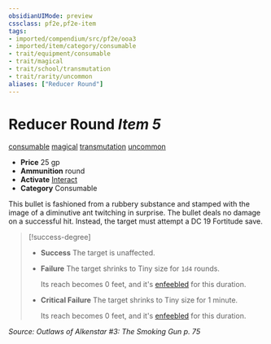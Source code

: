 ```yaml
---
obsidianUIMode: preview
cssclass: pf2e,pf2e-item
tags:
- imported/compendium/src/pf2e/ooa3
- imported/item/category/consumable
- trait/equipment/consumable
- trait/magical
- trait/school/transmutation
- trait/rarity/uncommon
aliases: ["Reducer Round"]
---
```

# Reducer Round *Item 5*  
[consumable](consumable.md)  [magical](magical.md)  [transmutation](transmutation.md)  [uncommon](uncommon.md)  

- **Price** 25 gp
- **Ammunition** round
- **Activate** [Interact](interact.md)
- **Category** Consumable

This bullet is fashioned from a rubbery substance and stamped with the image of a diminutive ant twitching in surprise. The bullet deals no damage on a successful hit. Instead, the target must attempt a DC 19 Fortitude save.

> [!success-degree] 
> - **Success** The target is unaffected.
> - **Failure** The target shrinks to Tiny size for `1d4` rounds.
>
>    Its reach becomes 0 feet, and it's [enfeebled](conditions.md#Enfeebled) for this duration.
> - **Critical Failure** The target shrinks to Tiny size for 1 minute.
>
>    Its reach becomes 0 feet, and it's [enfeebled](conditions.md#Enfeebled) for this duration.

*Source: Outlaws of Alkenstar #3: The Smoking Gun p. 75*
